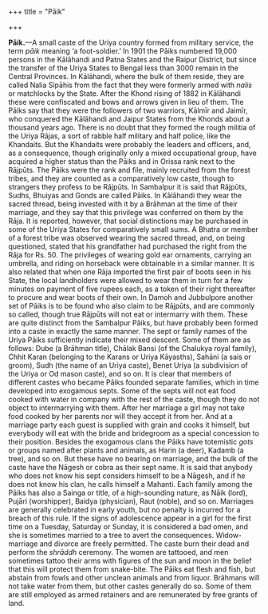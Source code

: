 +++
title = "Pāik"

+++

**Pāik.**—A small caste of the Uriya country formed from military service, the term *pāik* meaning ‘a foot-soldier.’ In 1901 the Pāiks numbered 19,000 persons in the Kālāhandi and Patna States and the Raipur District, but since the transfer of the Uriya States to Bengal less than 3000 remain in the Central Provinces. In Kālāhandi, where the bulk of them reside, they are called Nalia Sipāhis from the fact that they were formerly armed with *nalis* or matchlocks by the State. After the Khond rising of 1882 in Kālāhandi these were confiscated and bows and arrows given in lieu of them. The Pāiks say that they were the followers of two warriors, Kālmīr and Jaimīr, who conquered the Kālāhandi and Jaipur States from the Khonds about a thousand years ago. There is no doubt that they formed the rough militia of the Uriya Rājas, a sort of rabble half military and half police, like the Khandaits. But the Khandaits were probably the leaders and officers, and, as a consequence, though originally only a mixed occupational group, have acquired a higher status than the Pāiks and in Orissa rank next to the Rājpūts. The Pāiks were the rank and file, mainly recruited from the forest tribes, and they are counted as a comparatively low caste, though to strangers they profess to be Rājpūts. In Sambalpur it is said that Rājpūts, Sudhs, Bhuiyas and Gonds are called Pāiks. In Kālāhandi they wear the sacred thread, being invested with it by a Brāhman at the time of their marriage, and they say that this privilege was conferred on them by the Rāja. It is reported, however, that social distinctions may be purchased in some of the Uriya States for comparatively small sums. A Bhatra or member of a forest tribe was observed wearing the sacred thread, and, on being questioned, stated that his grandfather had purchased the right from the Rāja for Rs. 50. The privileges of wearing gold ear ornaments, carrying an umbrella, and riding on horseback were obtainable in a similar manner. It is also related that when one Rāja imported the first pair of boots seen in his State, the local landholders were allowed to wear them in turn for a few minutes on payment of five rupees each, as a token of their right thereafter to procure and wear boots of their own. In Damoh and Jubbulpore another set of Pāiks is to be found who also claim to be Rājpūts, and are commonly so called, though true Rājpūts will not eat or intermarry with them. These are quite distinct from the Sambalpur Pāiks, but have probably been formed into a caste in exactly the same manner. The sept or family names of the Uriya Pāiks sufficiently indicate their mixed descent. Some of them are as follows: Dube \(a Brāhman title\), Chālak Bansi \(of the Chalukya royal family\), Chhit Karan \(belonging to the Karans or Uriya Kāyasths\), Sahāni \(a sais or groom\), Sudh \(the name of an Uriya caste\), Benet Uriya \(a subdivision of the Uriya or Od mason caste\), and so on. It is clear that members of different castes who became Pāiks founded separate families, which in time developed into exogamous septs. Some of the septs will not eat food cooked with water in company with the rest of the caste, though they do not object to intermarrying with them. After her marriage a girl may not take food cooked by her parents nor will they accept it from her. And at a marriage party each guest is supplied with grain and cooks it himself, but everybody will eat with the bride and bridegroom as a special concession to their position. Besides the exogamous clans the Pāiks have totemistic *gots* or groups named after plants and animals, as Harin \(a deer\), Kadamb \(a tree\), and so on. But these have no bearing on marriage, and the bulk of the caste have the Nāgesh or cobra as their sept name. It is said that anybody who does not know his sept considers himself to be a Nāgesh, and if he does not know his clan, he calls himself a Mahanti. Each family among the Pāiks has also a Sainga or title, of a high-sounding nature, as Nāik \(lord\), Pujāri \(worshipper\), Baidya \(physician\), Raut \(noble\), and so on. Marriages are generally celebrated in early youth, but no penalty is incurred for a breach of this rule. If the signs of adolescence appear in a girl for the first time on a Tuesday, Saturday or Sunday, it is considered a bad omen, and she is sometimes married to a tree to avert the consequences. Widow-marriage and divorce are freely permitted. The caste burn their dead and perform the *shrāddh* ceremony. The women are tattooed, and men sometimes tattoo their arms with figures of the sun and moon in the belief that this will protect them from snake-bite. The Pāiks eat flesh and fish, but abstain from fowls and other unclean animals and from liquor. Brāhmans will not take water from them, but other castes generally do so. Some of them are still employed as armed retainers and are remunerated by free grants of land. 


